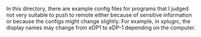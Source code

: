 In this directory, there are example config files for programs that I judged not
very suitable to push to remote either because of sensitive information or
because the configs might change slightly. For example, in xplugrc, the display
names may change from eDP1 to eDP-1 depending on the computer.
